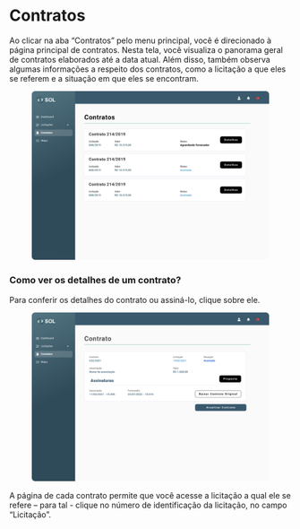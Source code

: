 # Contratos

Ao clicar na aba “Contratos” pelo menu principal, você é direcionado à página principal de contratos. Nesta tela, você visualiza o panorama geral de contratos elaborados até a data atual. Além disso, também observa algumas informações a respeito dos contratos, como a licitação a que eles se referem e a situação em que eles se encontram.

<figure><img src="../../../.gitbook/assets/Contrato (1).png" alt=""><figcaption></figcaption></figure>

### Como ver os detalhes de um contrato?

Para conferir os detalhes do contrato ou assiná-lo, clique sobre ele.

<figure><img src="../../../.gitbook/assets/Contrato (assinado) (3).png" alt=""><figcaption></figcaption></figure>

A página de cada contrato permite que você acesse a licitação a qual ele se refere – para tal - clique no número de identificação da licitação, no campo “Licitação”.
